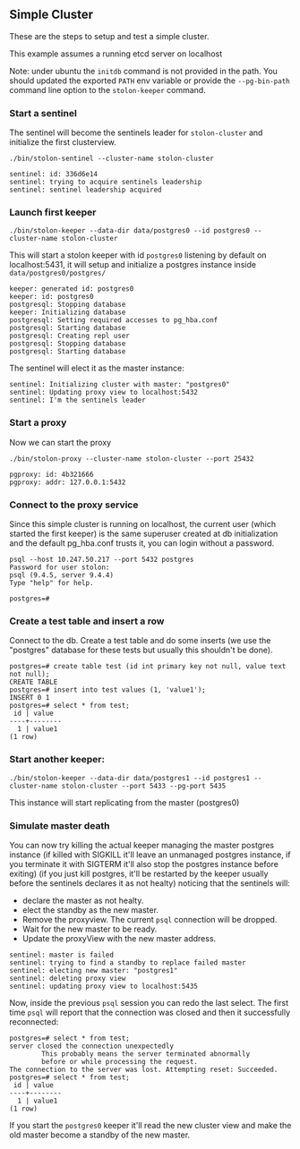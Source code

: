 ## Simple Cluster

These are the steps to setup and test a simple cluster.

This example assumes a running etcd server on localhost

Note: under ubuntu the `initdb` command is not provided in the path. You should updated the exported `PATH` env variable or provide the `--pg-bin-path` command line option to the `stolon-keeper` command.

### Start a sentinel

The sentinel will become the sentinels leader for `stolon-cluster` and initialize the first clusterview.

```
./bin/stolon-sentinel --cluster-name stolon-cluster
```

```
sentinel: id: 336d6e14
sentinel: trying to acquire sentinels leadership
sentinel: sentinel leadership acquired
```

### Launch first keeper

```
./bin/stolon-keeper --data-dir data/postgres0 --id postgres0 --cluster-name stolon-cluster
```

This will start a stolon keeper with id `postgres0` listening by default on localhost:5431, it will setup and initialize a postgres instance inside `data/postgres0/postgres/`

```
keeper: generated id: postgres0
keeper: id: postgres0
postgresql: Stopping database
keeper: Initializing database
postgresql: Setting required accesses to pg_hba.conf
postgresql: Starting database
postgresql: Creating repl user
postgresql: Stopping database
postgresql: Starting database
```

The sentinel will elect it as the master instance:

```
sentinel: Initializing cluster with master: "postgres0"
sentinel: Updating proxy view to localhost:5432
sentinel: I'm the sentinels leader
```

### Start a proxy

Now we can start the proxy

```
./bin/stolon-proxy --cluster-name stolon-cluster --port 25432
```

```
pgproxy: id: 4b321666
pgproxy: addr: 127.0.0.1:5432
```


### Connect to the proxy service

Since this simple cluster is running on localhost, the current user (which started the first keeper) is the same superuser created at db initialization and the default pg_hba.conf trusts it, you can login without a password.

```
psql --host 10.247.50.217 --port 5432 postgres
Password for user stolon:
psql (9.4.5, server 9.4.4)
Type "help" for help.

postgres=#
```

### Create a test table and insert a row

Connect to the db. Create a test table and do some inserts (we use the "postgres" database for these tests but usually this shouldn't be done).

```
postgres=# create table test (id int primary key not null, value text not null);
CREATE TABLE
postgres=# insert into test values (1, 'value1');
INSERT 0 1
postgres=# select * from test;
 id | value
----+--------
  1 | value1
(1 row)
```

### Start another keeper:

```
./bin/stolon-keeper --data-dir data/postgres1 --id postgres1 --cluster-name stolon-cluster --port 5433 --pg-port 5435
```

This instance will start replicating from the master (postgres0)

### Simulate master death

You can now try killing the actual keeper managing the master postgres instance (if killed with SIGKILL it'll leave an unmanaged postgres instance, if you terminate it with SIGTERM it'll also stop the postgres instance before exiting) (if you just kill postgres, it'll be restarted by the keeper usually before the sentinels declares it as not healty) noticing that the sentinels will:

* declare the master as not healty.
* elect the standby as the new master.
* Remove the proxyview. The current `psql` connection will be dropped.
* Wait for the new master to be ready.
* Update the proxyView with the new master address.


```
sentinel: master is failed
sentinel: trying to find a standby to replace failed master
sentinel: electing new master: "postgres1"
sentinel: deleting proxy view
sentinel: updating proxy view to localhost:5435
```

Now, inside the previous `psql` session you can redo the last select. The first time `psql` will report that the connection was closed and then it successfully reconnected:

```
postgres=# select * from test;
server closed the connection unexpectedly
        This probably means the server terminated abnormally
        before or while processing the request.
The connection to the server was lost. Attempting reset: Succeeded.
postgres=# select * from test;
 id | value
----+--------
  1 | value1
(1 row)
```

If you start the `postgres0` keeper it'll read the new cluster view and make the old master become a standby of the new master.
